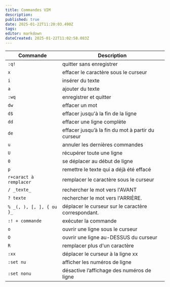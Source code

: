 ```yaml
---
title: Commandes VIM
description: 
published: true
date: 2025-01-22T11:20:03.490Z
tags: 
editor: markdown
dateCreated: 2025-01-22T11:02:58.083Z
---
```


| Commande                 | Description                                         |
| ------------------------ | --------------------------------------------------- |
| `:q!`                    | quitter sans enregistrer                            |
| `x`                      | effacer le caractère sous le curseur                |
| `i`                      | insérer du texte                                    |
| `a`                      | ajouter du texte                                    |
| `:wq`                    | enregistrer et quitter                              |
| `dw`                     | effacer un mot                                      |
| `d$`                     | effacer jusqu'à la fin de la ligne                  |
| `dd`                     | effacer une ligne complète                          |
| `de`                     | effacer jusqu’à la fin du mot à partir du curseur   |
| `u`                      | annuler les dernières commandes                     |
| `U`                      | récupérer toute une ligne                           |
| `0`                      | se déplacer au début de ligne                       |
| `p`                      | remettre le texte qui a déjà été effacé             |
| `r+caract à remplacer`   | remplacer le caractère sous le curseur              |
| `/ _texte_`              | rechercher le mot vers l'AVANT                      |
| `? texte`                | rechercher le mot vers l'ARRIÈRE.                   |
| `% _(, ), [, ], { ou }_` | déplacer le curseur sur le caractère correspondant. |
| `:! + commande`          | exécuter la commande                                |
| `o`                      | ouvrir une ligne sous le curseur                    |
| `O`                      | ouvrir une ligne au-DESSUS du curseur               |
| `R`                      | remplacer plus d'un caractère                       |
| `:xx`                    | déplacer le curseur à la ligne xx                   |
| `:set nu`                | afficher les numéros de ligne                       |
| `:set nonu`              | désactive l’affichage des numéros de ligne          |
